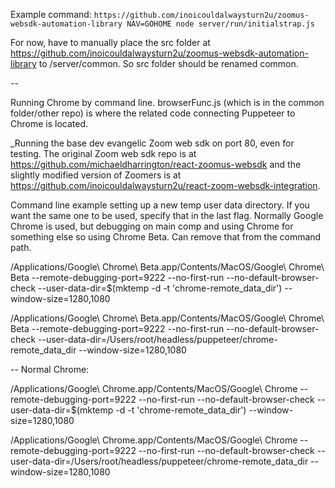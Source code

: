 Example command:
`https://github.com/inoicouldalwaysturn2u/zoomus-websdk-automation-library
NAV=GOHOME node server/run/initialstrap.js`

For now, have to manually place the src folder at https://github.com/inoicouldalwaysturn2u/zoomus-websdk-automation-library to /server/common. So src folder should be renamed common.

--

Running Chrome by command line. browserFunc.js (which is in the common folder/other repo) is where the related code connecting Puppeteer to Chrome is located.

_Running the base dev evangelic Zoom web sdk on port 80, even for testing. The original Zoom web sdk repo is at https://github.com/michaeldharrington/react-zoomus-websdk and the slightly modified version of Zoomers is at https://github.com/inoicouldalwaysturn2u/react-zoom-websdk-integration.

Command line example setting up a new temp user data directory. If you want the same one to be used, specify that in the last flag. Normally Google Chrome is used, but debugging on main comp and using Chrome for something else so using Chrome Beta. Can remove that from the command path.

/Applications/Google\ Chrome\ Beta.app/Contents/MacOS/Google\ Chrome\ Beta --remote-debugging-port=9222 --no-first-run --no-default-browser-check --user-data-dir=$(mktemp -d -t 'chrome-remote_data_dir') --window-size=1280,1080

/Applications/Google\ Chrome\ Beta.app/Contents/MacOS/Google\ Chrome\ Beta --remote-debugging-port=9222 --no-first-run --no-default-browser-check --user-data-dir=/Users/root/headless/puppeteer/chrome-remote_data_dir --window-size=1280,1080

--
Normal Chrome:

/Applications/Google\ Chrome.app/Contents/MacOS/Google\ Chrome --remote-debugging-port=9222 --no-first-run --no-default-browser-check --user-data-dir=$(mktemp -d -t 'chrome-remote_data_dir') --window-size=1280,1080

/Applications/Google\ Chrome.app/Contents/MacOS/Google\ Chrome --remote-debugging-port=9222 --no-first-run --no-default-browser-check --user-data-dir=/Users/root/headless/puppeteer/chrome-remote_data_dir --window-size=1280,1080
